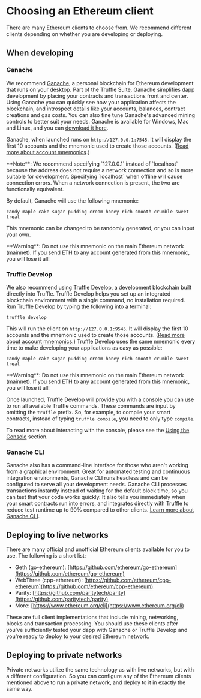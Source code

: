 # Choosing an Ethereum client

There are many Ethereum clients to choose from. We recommend different clients depending on whether you are developing or deploying.

## When developing

### Ganache

We recommend [Ganache](/ganache), a personal blockchain for Ethereum development that runs on your desktop. Part of the Truffle Suite, Ganache simplifies dapp development by placing your contracts and transactions front and center. Using Ganache you can quickly see how your application affects the blockchain, and introspect details like your accounts, balances, contract creations and gas costs. You can also fine tune Ganache's advanced mining controls to better suit your needs. Ganache is available for Windows, Mac and Linux, and you can [download it here](/ganache).

Ganache, when launched runs on `http://127.0.0.1:7545`. It will display the first 10 accounts and the mnemonic used to create those accounts. ([Read more about account mnemonics](https://github.com/bitcoin/bips/blob/master/bip-0039.mediawiki).)

<p class="alert alert-info">
**Note**: We recommend specifying `127.0.0.1` instead of `localhost` because the address does not require a network connection and so is more suitable for development. Specifying `localhost` when offline will cause connection errors. When a network connection is present, the two are functionally equivalent.
</p>

By default, Ganache will use the following mnemonic:

```
candy maple cake sugar pudding cream honey rich smooth crumble sweet treat
```

This mnemonic can be changed to be randomly generated, or you can input your own.

<p class="alert alert-danger">
**Warning**: Do not use this mnemonic on the main Ethereum network (mainnet). If you send ETH to any account generated from this mnemonic, you will lose it all!
</p>

### Truffle Develop

We also recommend using Truffle Develop, a development blockchain built directly into Truffle. Truffle Develop helps you set up an integrated blockchain environment with a single command, no installation required. Run Truffle Develop by typing the following into a terminal:

```shell
truffle develop
```

This will run the client on `http://127.0.0.1:9545`. It will display the first 10 accounts and the mnemonic used to create those accounts. ([Read more about account mnemonics](https://github.com/bitcoin/bips/blob/master/bip-0039.mediawiki).) Truffle Develop uses the same mnemonic every time to make developing your applications as easy as possible:

```
candy maple cake sugar pudding cream honey rich smooth crumble sweet treat
```

<p class="alert alert-danger">
**Warning**: Do not use this mnemonic on the main Ethereum network (mainnet). If you send ETH to any account generated from this mnemonic, you will lose it all!
</p>

Once launched, Truffle Develop will provide you with a console you can use to run all available Truffle commands. These commands are input by omitting the `truffle` prefix. So, for example, to compile your smart contracts, instead of typing `truffle compile`, you need to only type `compile`.

To read more about interacting with the console, please see the [Using the Console](/docs/getting_started/console) section.

### Ganache CLI

Ganache also has a command-line interface for those who aren't working from a graphical environment. Great for automated testing and continuous integration environments, Ganache CLI runs headless and can be configured to serve all your development needs. Ganache CLI processes transactions instantly instead of waiting for the default block time, so you can test that your code works quickly. It also tells you immediately when your smart contracts run into errors, and integrates directly with Truffle to reduce test runtime up to 90% compared to other clients. [Learn more about Ganache CLI](https://github.com/trufflesuite/ganache-cli/).


## Deploying to live networks

There are many official and unofficial Ethereum clients available for you to use. The following is a short list:

* Geth (go-ethereum): [https://github.com/ethereum/go-ethereum](https://github.com/ethereum/go-ethereum)
* WebThree (cpp-ethereum): [https://github.com/ethereum/cpp-ethereum](https://github.com/ethereum/cpp-ethereum)
* Parity: [https://github.com/paritytech/parity](https://github.com/paritytech/parity)
* More: [https://www.ethereum.org/cli](https://www.ethereum.org/cli)

These are full client implementations that include mining, networking, blocks and transaction processing. You should use these clients after you've sufficiently tested your dapp with Ganache or Truffle Develop and you're ready to deploy to your desired Ethereum network.

## Deploying to private networks

Private networks utilize the same technology as with live networks, but with a different configuration. So you can configure any of the Ethereum clients mentioned above to run a private network, and deploy to it in exactly the same way.
